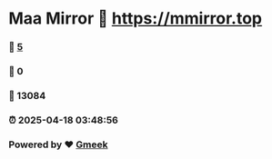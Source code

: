 # Maa Mirror :link: https://mmirror.top 
### :page_facing_up: [5](https://mmirror.top/tag.html) 
### :speech_balloon: 0 
### :hibiscus: 13084 
### :alarm_clock: 2025-04-18 03:48:56 
### Powered by :heart: [Gmeek](https://github.com/Meekdai/Gmeek)
